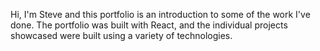 Hi, I'm Steve and this portfolio is an introduction to some of the work I've done. The portfolio was built with React, and the individual projects showcased were built using a variety of technologies.
